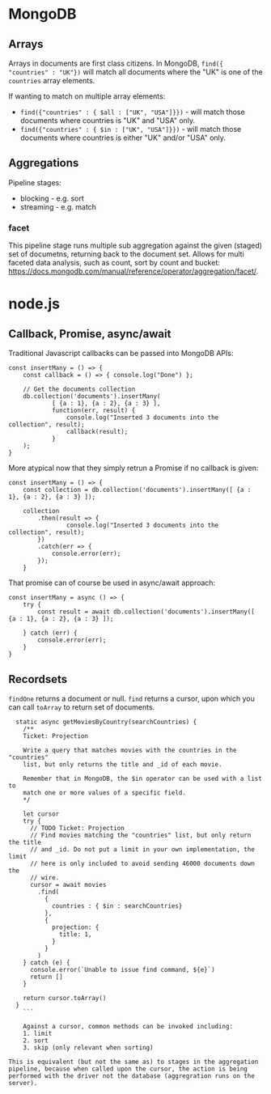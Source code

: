 <!-- TITLE: MongoDB Uni M220 -->
<!-- SUBTITLE: M220JS - BUilding a node.js mflix application with MongoDB -->

# MongoDB
## Arrays
Arrays in documents are first class citizens. In MongoDB, `find({ "countries" : "UK"})` will match all documents where the "UK" is one of the `countries` array elements.

If wanting to match on multiple array elements:
* `find({"countries" : { $all : ["UK", "USA"]}})` - will match those documents where countries is "UK" and "USA" only.
* `find({"countries" : { $in : ["UK", "USA"]}})` - will match those documents where countries is either "UK" and/or "USA" only.

## Aggregations
Pipeline stages:
* blocking - e.g. sort
* streaming - e.g. match


### facet
This pipeline stage runs multiple sub aggregation against the given (staged) set of documetns, returning back to the document set. Allows for multi faceted data analysis, such as count, sort by count and bucket: https://docs.mongodb.com/manual/reference/operator/aggregation/facet/.

# node.js
## Callback, Promise, async/await
Traditional Javascript callbacks can be passed into MongoDB APIs:
```
const insertMany = () => {
	const callback = () => { console.log("Done") };
	
	// Get the documents collection
	db.collection('documents').insertMany(
			[ {a : 1}, {a : 2}, {a : 3} ],
			function(err, result) {
				console.log("Inserted 3 documents into the collection", result);
				callback(result);
			}
	);
}
```

More atypical now that they simply retrun a Promise if no callback is given:
```
const insertMany = () => {
	const collection = db.collection('documents').insertMany([ {a : 1}, {a : 2}, {a : 3} ]);

	collection
		.then(result => {
				console.log("Inserted 3 documents into the collection", result);
		})
		.catch(err => {
			console.error(err);
		});
	}
```

That promise can of course be used in async/await approach:
```
const insertMany = async () => {
	try {
		const result = await db.collection('documents').insertMany([ {a : 1}, {a : 2}, {a : 3} ]);
	
	} catch (err) {
		console.error(err);
	}
}
```

## Recordsets
`findOne` returns a document or null.
`find` returns a cursor, upon which you can call `toArray` to return set of documents.


```
  static async getMoviesByCountry(searchCountries) {
    /**
    Ticket: Projection

    Write a query that matches movies with the countries in the "countries"
    list, but only returns the title and _id of each movie.

    Remember that in MongoDB, the $in operator can be used with a list to
    match one or more values of a specific field.
    */

    let cursor
    try {
      // TODO Ticket: Projection
      // Find movies matching the "countries" list, but only return the title
      // and _id. Do not put a limit in your own implementation, the limit
      // here is only included to avoid sending 46000 documents down the
      // wire.
      cursor = await movies
        .find(
          {
            countries : { $in : searchCountries}
          },
          {
            projection: {
              title: 1,
            }
          }
        )
    } catch (e) {
      console.error(`Unable to issue find command, ${e}`)
      return []
    }

    return cursor.toArray()
  }
	```
	
	Against a cursor, common methods can be invoked including:
	1. limit
	2. sort
	3. skip (only relevant when sorting)

This is equivalent (but not the same as) to stages in the aggregation pipeline, because when called upon the cursor, the action is being performed with the driver not the database (aggregration runs on the server).
	
